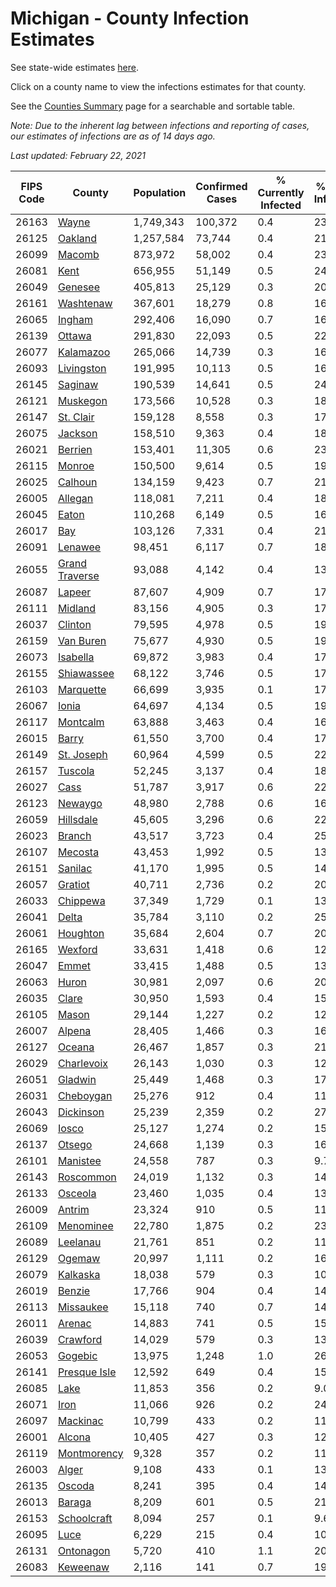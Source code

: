 # Michigan - County Infection Estimates

See state-wide estimates [here](/infections/us-mi).

Click on a county name to view the infections estimates for that county.

See the [Counties Summary](/infections/summary-counties) page for a searchable and sortable table.

*Note: Due to the inherent lag between infections and reporting of cases, our estimates of infections are as of 14 days ago.*

*Last updated: February 22, 2021*

|   FIPS Code |                           County |   Population |   Confirmed Cases |   % Currently Infected |   % Total Infected |
|-------------|----------------------------------|--------------|-------------------|------------------------|--------------------|
|       26163 |                   [Wayne](wayne) |    1,749,343 |           100,372 |                    0.4 |               23.0 |
|       26125 |               [Oakland](oakland) |    1,257,584 |            73,744 |                    0.4 |               21.3 |
|       26099 |                 [Macomb](macomb) |      873,972 |            58,002 |                    0.4 |               23.3 |
|       26081 |                     [Kent](kent) |      656,955 |            51,149 |                    0.5 |               24.1 |
|       26049 |               [Genesee](genesee) |      405,813 |            25,129 |                    0.3 |               20.6 |
|       26161 |           [Washtenaw](washtenaw) |      367,601 |            18,279 |                    0.8 |               16.4 |
|       26065 |                 [Ingham](ingham) |      292,406 |            16,090 |                    0.7 |               16.8 |
|       26139 |                 [Ottawa](ottawa) |      291,830 |            22,093 |                    0.5 |               22.7 |
|       26077 |           [Kalamazoo](kalamazoo) |      265,066 |            14,739 |                    0.3 |               16.9 |
|       26093 |         [Livingston](livingston) |      191,995 |            10,113 |                    0.5 |               16.6 |
|       26145 |               [Saginaw](saginaw) |      190,539 |            14,641 |                    0.5 |               24.3 |
|       26121 |             [Muskegon](muskegon) |      173,566 |            10,528 |                    0.3 |               18.8 |
|       26147 |           [St. Clair](st.-clair) |      159,128 |             8,558 |                    0.3 |               17.1 |
|       26075 |               [Jackson](jackson) |      158,510 |             9,363 |                    0.4 |               18.6 |
|       26021 |               [Berrien](berrien) |      153,401 |            11,305 |                    0.6 |               23.2 |
|       26115 |                 [Monroe](monroe) |      150,500 |             9,614 |                    0.5 |               19.9 |
|       26025 |               [Calhoun](calhoun) |      134,159 |             9,423 |                    0.7 |               21.3 |
|       26005 |               [Allegan](allegan) |      118,081 |             7,211 |                    0.4 |               18.4 |
|       26045 |                   [Eaton](eaton) |      110,268 |             6,149 |                    0.5 |               16.9 |
|       26017 |                       [Bay](bay) |      103,126 |             7,331 |                    0.4 |               21.8 |
|       26091 |               [Lenawee](lenawee) |       98,451 |             6,117 |                    0.7 |               18.5 |
|       26055 | [Grand Traverse](grand-traverse) |       93,088 |             4,142 |                    0.4 |               13.0 |
|       26087 |                 [Lapeer](lapeer) |       87,607 |             4,909 |                    0.7 |               17.5 |
|       26111 |               [Midland](midland) |       83,156 |             4,905 |                    0.3 |               17.9 |
|       26037 |               [Clinton](clinton) |       79,595 |             4,978 |                    0.5 |               19.2 |
|       26159 |           [Van Buren](van-buren) |       75,677 |             4,930 |                    0.5 |               19.6 |
|       26073 |             [Isabella](isabella) |       69,872 |             3,983 |                    0.4 |               17.2 |
|       26155 |         [Shiawassee](shiawassee) |       68,122 |             3,746 |                    0.5 |               17.4 |
|       26103 |           [Marquette](marquette) |       66,699 |             3,935 |                    0.1 |               17.7 |
|       26067 |                   [Ionia](ionia) |       64,697 |             4,134 |                    0.5 |               19.3 |
|       26117 |             [Montcalm](montcalm) |       63,888 |             3,463 |                    0.4 |               16.3 |
|       26015 |                   [Barry](barry) |       61,550 |             3,700 |                    0.4 |               17.9 |
|       26149 |         [St. Joseph](st.-joseph) |       60,964 |             4,599 |                    0.5 |               22.3 |
|       26157 |               [Tuscola](tuscola) |       52,245 |             3,137 |                    0.4 |               18.8 |
|       26027 |                     [Cass](cass) |       51,787 |             3,917 |                    0.6 |               22.4 |
|       26123 |               [Newaygo](newaygo) |       48,980 |             2,788 |                    0.6 |               16.8 |
|       26059 |           [Hillsdale](hillsdale) |       45,605 |             3,296 |                    0.6 |               22.8 |
|       26023 |                 [Branch](branch) |       43,517 |             3,723 |                    0.4 |               25.8 |
|       26107 |               [Mecosta](mecosta) |       43,453 |             1,992 |                    0.5 |               13.5 |
|       26151 |               [Sanilac](sanilac) |       41,170 |             1,995 |                    0.5 |               14.6 |
|       26057 |               [Gratiot](gratiot) |       40,711 |             2,736 |                    0.2 |               20.1 |
|       26033 |             [Chippewa](chippewa) |       37,349 |             1,729 |                    0.1 |               13.6 |
|       26041 |                   [Delta](delta) |       35,784 |             3,110 |                    0.2 |               25.5 |
|       26061 |             [Houghton](houghton) |       35,684 |             2,604 |                    0.7 |               20.7 |
|       26165 |               [Wexford](wexford) |       33,631 |             1,418 |                    0.6 |               12.4 |
|       26047 |                   [Emmet](emmet) |       33,415 |             1,488 |                    0.5 |               13.5 |
|       26063 |                   [Huron](huron) |       30,981 |             2,097 |                    0.6 |               20.1 |
|       26035 |                   [Clare](clare) |       30,950 |             1,593 |                    0.4 |               15.1 |
|       26105 |                   [Mason](mason) |       29,144 |             1,227 |                    0.2 |               12.5 |
|       26007 |                 [Alpena](alpena) |       28,405 |             1,466 |                    0.3 |               16.2 |
|       26127 |                 [Oceana](oceana) |       26,467 |             1,857 |                    0.3 |               21.2 |
|       26029 |         [Charlevoix](charlevoix) |       26,143 |             1,030 |                    0.3 |               12.0 |
|       26051 |               [Gladwin](gladwin) |       25,449 |             1,468 |                    0.3 |               17.2 |
|       26031 |           [Cheboygan](cheboygan) |       25,276 |               912 |                    0.4 |               11.0 |
|       26043 |           [Dickinson](dickinson) |       25,239 |             2,359 |                    0.2 |               27.5 |
|       26069 |                   [Iosco](iosco) |       25,127 |             1,274 |                    0.2 |               15.9 |
|       26137 |                 [Otsego](otsego) |       24,668 |             1,139 |                    0.3 |               16.0 |
|       26101 |             [Manistee](manistee) |       24,558 |               787 |                    0.3 |                9.7 |
|       26143 |           [Roscommon](roscommon) |       24,019 |             1,132 |                    0.3 |               14.2 |
|       26133 |               [Osceola](osceola) |       23,460 |             1,035 |                    0.4 |               13.2 |
|       26009 |                 [Antrim](antrim) |       23,324 |               910 |                    0.5 |               11.6 |
|       26109 |           [Menominee](menominee) |       22,780 |             1,875 |                    0.2 |               23.9 |
|       26089 |             [Leelanau](leelanau) |       21,761 |               851 |                    0.2 |               11.5 |
|       26129 |                 [Ogemaw](ogemaw) |       20,997 |             1,111 |                    0.2 |               16.0 |
|       26079 |             [Kalkaska](kalkaska) |       18,038 |               579 |                    0.3 |               10.4 |
|       26019 |                 [Benzie](benzie) |       17,766 |               904 |                    0.4 |               14.9 |
|       26113 |           [Missaukee](missaukee) |       15,118 |               740 |                    0.7 |               14.6 |
|       26011 |                 [Arenac](arenac) |       14,883 |               741 |                    0.5 |               15.5 |
|       26039 |             [Crawford](crawford) |       14,029 |               579 |                    0.3 |               13.9 |
|       26053 |               [Gogebic](gogebic) |       13,975 |             1,248 |                    1.0 |               26.0 |
|       26141 |     [Presque Isle](presque-isle) |       12,592 |               649 |                    0.4 |               15.4 |
|       26085 |                     [Lake](lake) |       11,853 |               356 |                    0.2 |                9.0 |
|       26071 |                     [Iron](iron) |       11,066 |               926 |                    0.2 |               24.0 |
|       26097 |             [Mackinac](mackinac) |       10,799 |               433 |                    0.2 |               11.9 |
|       26001 |                 [Alcona](alcona) |       10,405 |               427 |                    0.3 |               12.4 |
|       26119 |       [Montmorency](montmorency) |        9,328 |               357 |                    0.2 |               11.6 |
|       26003 |                   [Alger](alger) |        9,108 |               433 |                    0.1 |               13.6 |
|       26135 |                 [Oscoda](oscoda) |        8,241 |               395 |                    0.4 |               14.5 |
|       26013 |                 [Baraga](baraga) |        8,209 |               601 |                    0.5 |               21.9 |
|       26153 |       [Schoolcraft](schoolcraft) |        8,094 |               257 |                    0.1 |                9.6 |
|       26095 |                     [Luce](luce) |        6,229 |               215 |                    0.4 |               10.5 |
|       26131 |           [Ontonagon](ontonagon) |        5,720 |               410 |                    1.1 |               20.5 |
|       26083 |             [Keweenaw](keweenaw) |        2,116 |               141 |                    0.7 |               19.2 |